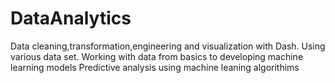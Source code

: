 # DataAnalytics
Data cleaning,transformation,engineering and visualization with Dash. Using various data set.
Working with data from basics to developing machine learning models 
Predictive analysis using machine leaning algorithims
